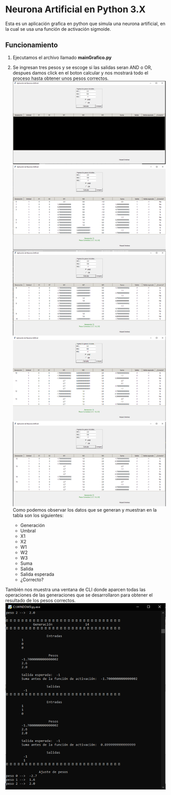 # Neurona Artificial en Python 3.X

Esta es un aplicación grafica en python que simula una neurona artificial, en la cual se usa una función de activación sigmoide.

## Funcionamiento
1. Ejecutamos el archivo llamado **mainGrafico.py**

2. Se ingresan tres pesos y se escoge si las salidas seran AND o OR, despues damos click en el boton calcular y nos mostrará todo el proceso hasta obtener unos pesos correctos.
![img1](/imgReadme/uno.png)
![img2](/imgReadme/dos-a.png)
![img3](/imgReadme/dos-b.png)
![img4](/imgReadme/dos-c.png)
![img5](/imgReadme/dos-d.png)
Como podemos observar los datos que se generan y muestran en la tabla son los siguientes:
    * Generación
    * Umbral 
    * X1
    * X2
    * W1
    * W2
    * W3
    * Suma
    * Salida
    * Salida esperada
    * ¿Correcto?

También nos muestra una ventana de CLI donde aparcen todas las operaciones de las generaciones que se desarrollaron para obtener el resultado de los pesos correctos.
![img6](/imgReadme/tres.png)